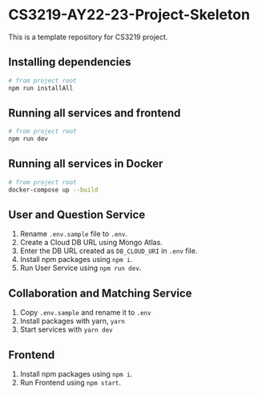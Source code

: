 # CS3219-AY22-23-Project-Skeleton

This is a template repository for CS3219 project.

## Installing dependencies

```bash
# from project root
npm run installAll
```

## Running all services and frontend

```bash
# from project root
npm run dev
```

## Running all services in Docker

```bash
# from project root
docker-compose up --build
```

## User and Question Service
1. Rename `.env.sample` file to `.env`.
2. Create a Cloud DB URL using Mongo Atlas.
3. Enter the DB URL created as `DB_CLOUD_URI` in `.env` file.
4. Install npm packages using `npm i`.
5. Run User Service using `npm run dev`.

## Collaboration and Matching Service
1. Copy `.env.sample` and rename it to `.env`
2. Install packages with yarn, `yarn`
3. Start services with `yarn dev`

## Frontend
1. Install npm packages using `npm i`.
2. Run Frontend using `npm start`.
